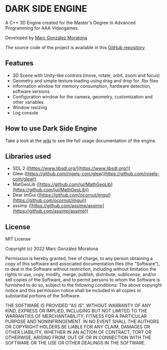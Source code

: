 # DARK SIDE ENGINE

A C++ 3D Engine created for the Master's Degree in Advanced Programming for AAA Videogames.

Developed by [Marc González Moratona](https://github.com/marcelinus99)

The source code of the project is available in this [GitHub repository](https://github.com/marcelinus99/AAA/tree/master/Engine)

## Features
 - 3D Scene with Unity-like controls (move, rotate, orbit, zoom and focus)
 - Geometry and simple texture loading using drag and drop for .fbx files
 - Information window for memory consumption, hardware detection, software versions
 - Configuration window for the camera, geometry, customization and other variables 
 - Window resizing
 - Log console

## How to use Dark Side Engine
Take a look at the [wiki](https://github.com/marcelinus99/AAA/wiki) to see the full usage documentation of the engine.

## Libraries used
-   SDL 2 ([https://www.libsdl.org/](https://www.libsdl.org/))
-   Glew ([https://github.com/nigels-com/glew](https://github.com/nigels-com/glew))
-   MatGeoLib ([https://github.com/juj/MathGeoLib](https://github.com/juj/MathGeoLib))
-   Dear ImGui ([https://github.com/ocornut/imgui](https://github.com/ocornut/imgui))
-   assimp ([https://github.com/assimp/assimp](https://github.com/assimp/assimp))

## License

MIT License

Copyright (c) 2022 Marc González Moratona

Permission is hereby granted, free of charge, to any person obtaining a copy of this software and associated documentation files (the "Software"), to deal in the Software without restriction, including without limitation the rights to use, copy, modify, merge, publish, distribute, sublicense, and/or sell copies of the Software, and to permit persons to whom the Software is furnished to do so, subject to the following conditions: The above copyright notice and this permission notice shall be included in all copies or substantial portions of the Software.

THE SOFTWARE IS PROVIDED "AS IS", WITHOUT WARRANTY OF ANY KIND, EXPRESS OR IMPLIED, INCLUDING BUT NOT LIMITED TO THE WARRANTIES OF MERCHANTABILITY, FITNESS FOR A PARTICULAR PURPOSE AND NONINFRINGEMENT. IN NO EVENT SHALL THE AUTHORS OR COPYRIGHT HOLDERS BE LIABLE FOR ANY CLAIM, DAMAGES OR OTHER LIABILITY, WHETHER IN AN ACTION OF CONTRACT, TORT OR OTHERWISE, ARISING FROM, OUT OF OR IN CONNECTION WITH THE SOFTWARE OR THE USE OR OTHER DEALINGS IN THE SOFTWARE.
